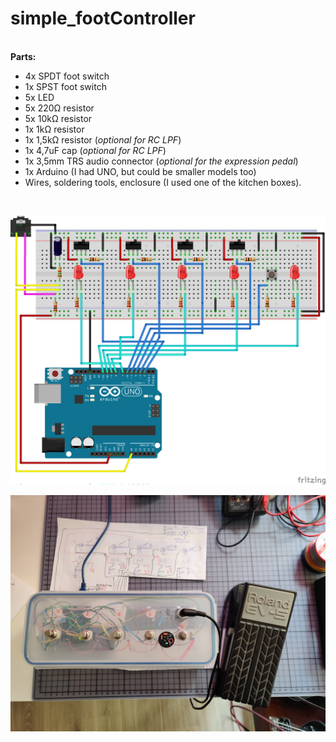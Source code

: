 # simple_footController <br />
<br />
<strong>Parts:</strong> <br />
<ul>
<li>4x SPDT foot switch </li>
<li>1x SPST foot switch </li>
<li>5x LED </li>
<li>5x 220<span>&#8486;</span> resistor </li>
<li>5x 10k<span>&#8486;</span> resistor </li>
<li>1x 1k<span>&#8486;</span> resistor </li>
<li>1x 1,5k<span>&#8486;</span> resistor (<em>optional for RC LPF</em>) </li>
<li>1x 4,7uF cap (<em>optional for RC LPF</em>) </li>
<li>1x 3,5mm TRS audio connector (<em>optional for the expression pedal</em>) </li>
<li>1x Arduino (I had UNO, but could be smaller models too) </li>
<li>Wires, soldering tools, enclosure (I used one of the kitchen boxes). </li>
</ul>
<br />

![](images/fs.png)

![](images/build.jpg)
